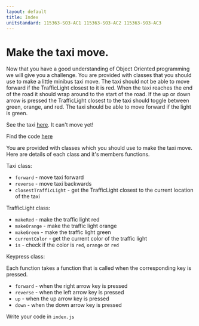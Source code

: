 ```yaml
---
layout: default
title: Index
unitstandard: 115363-SO3-AC1 115363-SO3-AC2 115363-SO3-AC3
---
```

# Make the taxi move.

Now that you have a good understanding of Object Oriented programming we will give you a challenge. You are provided with classes that you should use to make a little minibus taxi move. The taxi should not be able to move forward if the TrafficLight closest to it is red. When the taxi reaches the end of the road it should wrap around to the start of the road. If the up or down arrow is pressed the TrafficLight closest to the taxi should toggle between green, orange, and red. The taxi should be able to move forward if the light is green.

See the taxi [here](https://codex-academy.github.io/objective-taxi/). It can't move yet!

Find the code [here](https://github.com/codex-academy/objective-taxi)

You are provided with classes which you should use to make the taxi move. Here are details of each class and it's members functions.

Taxi class:

* `forward` - move taxi forward
* `reverse` - move taxi backwards
* `closestTrafficLight` - get the TrafficLight closest to the current location of the taxi

TrafficLight class:

* `makeRed` - make the traffic light red
* `makeOrange` - make the traffic light orange
* `makeGreen` - make the traffic light green
* `currentColor` - get the current color of the traffic light
* `is` - check if the color is `red`, `orange` or `red`

Keypress class:

Each function takes a function that is called when the corresponding key is pressed.

* `forward` - when the right arrow key is pressed
* `reverse` - when the left arrow key is pressed
* `up` - when the up arrow key is pressed
* `down` - when the down arrow key is pressed


Write your code in `index.js`
